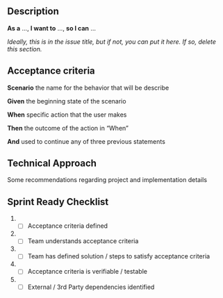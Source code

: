 ## Description

**As a** ..., **I want to** ..., **so I can** ...

_Ideally, this is in the issue title, but if not, you can put it here. If so, delete this section._

## Acceptance criteria

**Scenario** the name for the behavior that will be describe

**Given** the beginning state of the scenario

**When** specific action that the user makes

**Then** the outcome of the action in “When”

**And** used to continue any of three previous statements

## Technical Approach

Some recommendations regarding project and implementation details

## Sprint Ready Checklist

1. - [ ] Acceptance criteria defined
2. - [ ] Team understands acceptance criteria
3. - [ ] Team has defined solution / steps to satisfy acceptance criteria
4. - [ ] Acceptance criteria is verifiable / testable
5. - [ ] External / 3rd Party dependencies identified